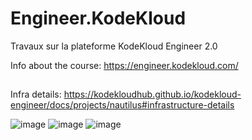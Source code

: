 # Engineer.KodeKloud
Travaux sur la plateforme KodeKloud Engineer 2.0



Info about the course: https://engineer.kodekloud.com/
##
Infra details: https://kodekloudhub.github.io/kodekloud-engineer/docs/projects/nautilus#infrastructure-details

![image](https://github.com/user-attachments/assets/8dd355d8-31ca-4e19-96a6-f6a7bc1108ed)
![image](https://github.com/user-attachments/assets/ec5b1fe6-5725-458e-ae82-850929e12bc6)
![image](https://github.com/user-attachments/assets/40125f4e-3918-4df7-b1ae-fa007228f3a9)
